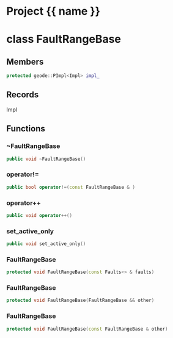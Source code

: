 <script setup>
import {useRoute} from 'vitepress'
const {path} = useRoute()
const tokens = path.split('/')
const words = tokens[2].split('-');
for (let i = 0; i < words.length; i++) {
    words[i] = words[i].charAt(0).toUpperCase() + words[i].slice(1);
    words[i] = words[i].replace('geode', 'Geode')
}
const name = words.join('-');
</script>
# Project {{ name }}

# class FaultRangeBase


## Members

```cpp
protected geode::PImpl<Impl> impl_

```



## Records

Impl



## Functions

### ~FaultRangeBase

```cpp
public void ~FaultRangeBase()
```


### operator!=

```cpp
public bool operator!=(const FaultRangeBase & )
```


### operator++

```cpp
public void operator++()
```


### set_active_only

```cpp
public void set_active_only()
```


### FaultRangeBase

```cpp
protected void FaultRangeBase(const Faults<> & faults)
```


### FaultRangeBase

```cpp
protected void FaultRangeBase(FaultRangeBase && other)
```


### FaultRangeBase

```cpp
protected void FaultRangeBase(const FaultRangeBase & other)
```




